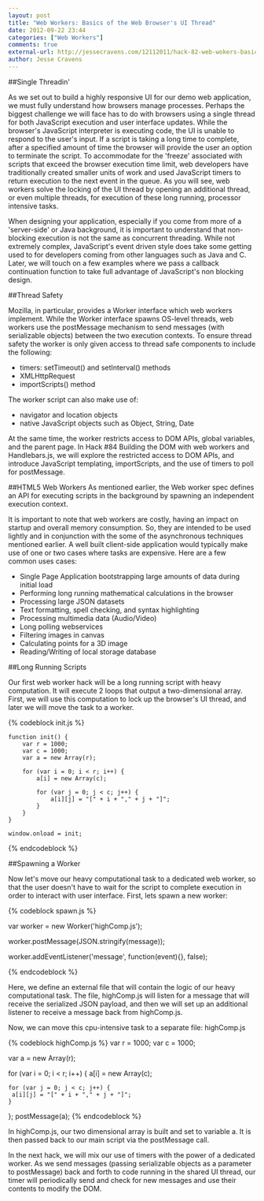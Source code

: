 ```yaml
---
layout: post
title: "Web Workers: Basics of the Web Browser's UI Thread"
date: 2012-09-22 23:44
categories: ["Web Workers"]
comments: true
external-url: http://jessecravens.com/12112011/hack-82-web-wokers-basics-web-browser039s-ui-thread
author: Jesse Cravens
---
```


##Single Threadin'

As we set out to build a highly responsive UI for our demo web application, we must fully understand how browsers manage processes. Perhaps the biggest challenge we will face has to do with browsers using a single thread for both JavaScript execution and user interface updates. While the browser's JavaScript interpreter is executing code, the UI is unable to respond to the user's input. If a script is taking a long time to complete, after a specified amount of time the browser will provide the user an option to terminate the script. To accommodate for the 'freeze' associated with scripts that exceed the browser execution time limit, web developers have traditionally created smaller units of work and used JavaScript timers to return execution to the next event in the queue. As you will see, web workers solve the locking of the UI thread by opening an additional thread, or even multiple threads, for execution of these long running, processor intensive tasks.

When designing your application, especially if you come from more of a 'server-side' or Java background, it is important to understand that non-blocking execution is not the same as concurrent threading. While not extremely complex, JavaScript's event driven style does take some getting used to for developers coming from other languages such as Java and C. Later, we will touch on a few examples where we pass a callback continuation function to take full advantage of JavaScript's non blocking design.

##Thread Safety

Mozilla, in particular, provides a Worker interface which web workers implement. While the Worker interface spawns OS-level threads, web workers use the postMessage mechanism to send messages (with serializable objects) between the two execution contexts. To ensure thread safety the worker is only given access to thread safe components to include the following:

- timers: setTimeout() and setInterval() methods
- XMLHttpRequest
- importScripts() method

The worker script can also make use of:

- navigator and location objects
- native JavaScript objects such as Object, String, Date

At the same time, the worker restricts access to DOM APIs, global variables, and the parent page. In Hack #84 Building the DOM with web workers and Handlebars.js, we will explore the restricted access to DOM APIs, and introduce JavaScript templating, importScripts, and the use of timers to poll for postMessage.

##HTML5 Web Workers
As mentioned earlier, the Web worker spec defines an API for executing scripts in the background by spawning an independent execution context.

It is important to note that web workers are costly, having an impact on startup and overall memory consumption. So, they are intended to be used lightly and in conjunction with the some of the asynchronous techniques mentioned earlier. A well built client-side application would typically make use of one or two cases where tasks are expensive. Here are a few common uses cases:

- Single Page Application bootstrapping large amounts of data during initial load
- Performing long running mathematical calculations in the browser
- Processing large JSON datasets
- Text formatting, spell checking, and syntax highlighting
- Processing multimedia data (Audio/Video)
- Long polling webservices
- Filtering images in canvas
- Calculating points for a 3D image
- Reading/Writing of local storage database


##Long Running Scripts

Our first web worker hack will be a long running script with heavy computation. It will execute 2 loops that output a two-dimensional array. First, we will use this computation to lock up the browser's UI thread, and later we will move the task to a worker.

{% codeblock init.js %}
	
	function init() {
		var r = 1000;
		var c = 1000;
		var a = new Array(r);

		for (var i = 0; i < r; i++) {
		    a[i] = new Array(c);

		    for (var j = 0; j < c; j++) {
		        a[i][j] = "[" + i + "," + j + "]";
		    }
		}
	}
	
	window.onload = init;

{% endcodeblock %}


##Spawning a Worker

Now let's move our heavy computational task to a dedicated web worker, so that the user doesn't have to wait for the script to complete execution in order to interact with user interface. First, lets spawn a new worker:

{% codeblock spawn.js %}
  
  var worker = new Worker('highComp.js');

  worker.postMessage(JSON.stringify(message));

  worker.addEventListener('message', function(event){}, false);

{% endcodeblock %}

Here, we define an external file that will contain the logic of our heavy computational task. The file, highComp.js will listen for a message that will receive the serialized JSON payload, and then we will set up an additional listener to receive a message back from highComp.js.

Now, we can move this cpu-intensive task to a separate file: highComp.js

{% codeblock highComp.js %}
var r = 1000;
var c = 1000;

var a = new Array(r);

for (var i = 0; i < r; i++) {
  a[i] = new Array(c);

    for (var j = 0; j < c; j++) {
     a[i][j] = "[" + i + "," + j + "]";
    }
};
postMessage(a);
{% endcodeblock %}

In highComp.js, our two dimensional array is built and set to variable a. It is then passed back to our main script via the postMessage call.

In the next hack, we will mix our use of timers with the power of a dedicated worker. As we send messages (passing serializable objects as a parameter to postMessage) back and forth to code running in the shared UI thread, our timer will periodically send and check for new messages and use their contents to modify the DOM.
